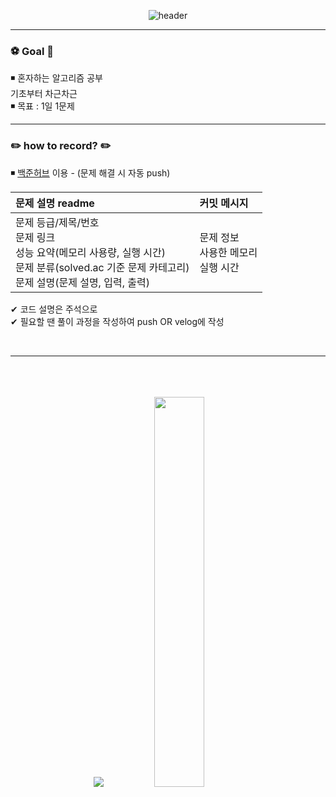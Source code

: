 <div align="center"> 

![header](https://capsule-render.vercel.app/api?type=soft&text=Algorithm%20study&color=0:FAF0E6,100:FFB6C1)

</div>

---

###  :soccer: Goal :goal_net:
◾ 혼자하는 알고리즘 공부 <br>기초부터 차근차근<br>
◾ 목표 : 1일 1문제

---

###  :pencil2: how to record? :pencil2:
◾ [백준허브](https://github.com/BaekjoonHub/BaekjoonHub) 이용 - (문제 해결 시 자동 push)

|문제 설명 readme|커밋 메시지|	
|:---|:---|
|문제 등급/제목/번호<br>문제 링크<br>성능 요약(메모리 사용량, 실행 시간)<br>문제 분류(solved.ac 기준 문제 카테고리)<br>문제 설명(문제 설명, 입력, 출력)|문제 정보<br>사용한 메모리<br>실행 시간|

✔ 코드 설명은 주석으로<br>
✔ 필요할 땐 풀이 과정을 작성하여 push OR velog에 작성


<br/>

---

<br/>
<br/>
<br/>
<div align="center"> 
  <div>
    <img src="http://mazassumnida.wtf/api/v2/generate_badge?boj=zzoni" />
    &nbsp;
    &nbsp;
    <a href="https://velog.io/@zzoni/series/백준">
      <img style="height: auto; width: 40%;" src="https://velog-readme-stats.vercel.app/api?name=zzoni&color=dark" />
    </a>  
  </div>


</div>
